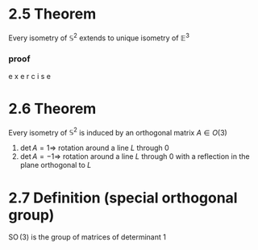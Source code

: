 # 2.5 Theorem

Every isometry of $\mathbb{S}^2$ extends to unique isometry of $\mathbb{E}^3$

### proof

e x e r c i s e

# 2.6 Theorem
Every isometry of $\mathbb{S}^2$ is induced by an orthogonal matrix $A \in O(3)$
1. $\operatorname{det}A=1 \Rightarrow$ rotation around a line $L$ through $0$
2. $\operatorname{det}A=-1 \Rightarrow$ rotation around  a line $L$ through $0$ with a reflection in the plane orthogonal to $L$

# 2.7 Definition (special orthogonal group)
$\operatorname{SO}(3)$ is the group of matrices of determinant 1